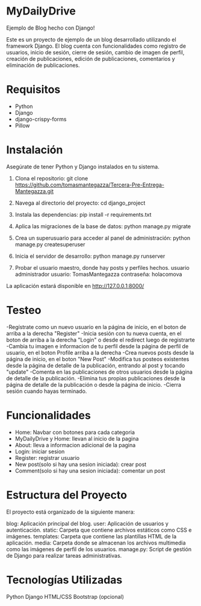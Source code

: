 # MyDailyDrive
Ejemplo de Blog hecho con Django!

Este es un proyecto de ejemplo de un blog desarrollado utilizando el framework Django. El blog cuenta con funcionalidades como registro de usuarios, inicio de sesión, cierre de sesión, cambio de imagen de perfil, creación de publicaciones, edición de publicaciones, comentarios y eliminación de publicaciones.



# Requisitos
- Python
- Django
- django-crispy-forms
- Pillow


  
# Instalación
Asegúrate de tener Python y Django instalados en tu sistema. 
1. Clona el repositorio:
   git clone https://github.com/tomasmantegazza/Tercera-Pre-Entrega-Mantegazza.git

2. Navega al directorio del proyecto:
  cd django_project

3. Instala las dependencias:
   pip install -r requirements.txt

4. Aplica las migraciones de la base de datos:
   python manage.py migrate

5. Crea un superusuario para acceder al panel de administración:
   python manage.py createsuperuser

6. Inicia el servidor de desarrollo:
   python manage.py runserver

7. Probar el usuario maestro, donde hay posts y perfiles hechos.
usuario administrador
usuario: TomasMantegazza
contraseña: holacomova

La aplicación estará disponible en http://127.0.0.1:8000/



# Testeo
-Regístrate como un nuevo usuario en la página de inicio, en el boton de arriba a la derecha "Register"
-Inicia sesión con tu nueva cuenta, en el boton de arriba a la derecha "Login" o desde el redirect luego de registrarte
-Cambia tu imagen e informacion de tu perfil desde la página de perfil de usuario, en el boton Profile arriba a la derecha
-Crea nuevos posts desde la página de inicio, en el boton "New Post"
-Modifica tus posteos existentes desde la página de detalle de la publicación, entrando al post y tocando "update"
-Comenta en las publicaciones de otros usuarios desde la página de detalle de la publicación.
-Elimina tus propias publicaciones desde la página de detalle de la publicación o desde la página de inicio.
-Cierra sesión cuando hayas terminado.


# Funcionalidades
  - Home: Navbar con botones para cada categoria
  - MyDailyDrive y Home: llevan al inicio de la pagina
  - About: lleva a informacion adicional de la pagina
  - Login: iniciar sesion
  - Register: registrar usuario
  - New post(solo si hay una sesion iniciada): crear post
  - Comment(solo si hay una sesion iniciada): comentar un post



# Estructura del Proyecto
El proyecto está organizado de la siguiente manera:

blog: Aplicación principal del blog.
user: Aplicación de usuarios y autenticación.
static: Carpeta que contiene archivos estáticos como CSS e imágenes.
templates: Carpeta que contiene las plantillas HTML de la aplicación.
media: Carpeta donde se almacenan los archivos multimedia como las imágenes de perfil de los usuarios.
manage.py: Script de gestión de Django para realizar tareas administrativas.

# Tecnologías Utilizadas
Python
Django
HTML/CSS
Bootstrap (opcional)




